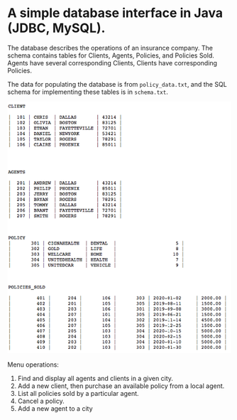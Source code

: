 # A simple database interface in Java (JDBC, MySQL).

The database describes the operations of an insurance company. The schema contains tables for Clients, Agents, Policies, and Policies Sold. Agents have several corresponding Clients, Clients have corresponding Policies.

The data for populating the database is from `policy_data.txt`, and the SQL schema for implementing these tables is in `schema.txt`.

![Policy data](policy_data.png)

Menu operations:
1. Find and display all agents and clients in a given city.
2. Add a new client, then purchase an available policy from a local agent.
3. List all policies sold by a particular agent.
4. Cancel a policy.
5. Add a new agent to a city
